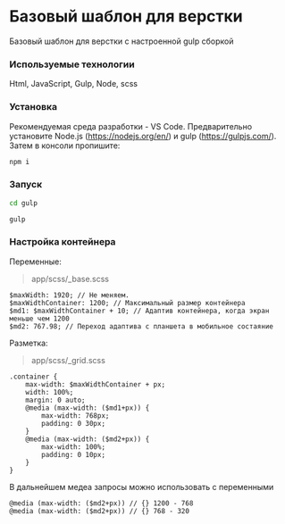 # Базовый шаблон для верстки

Базовый шаблон для верстки с настроенной gulp сборкой

### Используемые технологии

Html, JavaScript, Gulp, Node, scss

### Установка

Рекомендуемая среда разработки - VS Code.
Предварительно установите Node.js (https://nodejs.org/en/) и gulp (https://gulpjs.com/).
Затем в консоли пропишите:

```bash
npm i
```

### Запуск

```bash
cd gulp
```

```bash
gulp
```

### Настройка контейнера

Переменные:

> app/scss/\_base.scss

```
$maxWidth: 1920; // Не меняем.
$maxWidthContainer: 1200; // Максимальный размер контейнера
$md1: $maxWidthContainer + 10; // Адаптив контейнера, когда экран меньше чем 1200
$md2: 767.98; // Переход адаптива с планшета в мобильное состаяние
```

Разметка:

> app/scss/\_grid.scss

```
.container {
	max-width: $maxWidthContainer + px;
	width: 100%;
	margin: 0 auto;
	@media (max-width: ($md1+px)) {
		max-width: 768px;
		padding: 0 30px;
	}
	@media (max-width: ($md2+px)) {
		max-width: 100%;
		padding: 0 10px;
	}
}
```

В дальнейшем медеа запросы можно использовать с переменными

```
@media (max-width: ($md2+px)) // {} 1200 - 768
@media (max-width: ($md2+px)) // {} 768 - 320
```
